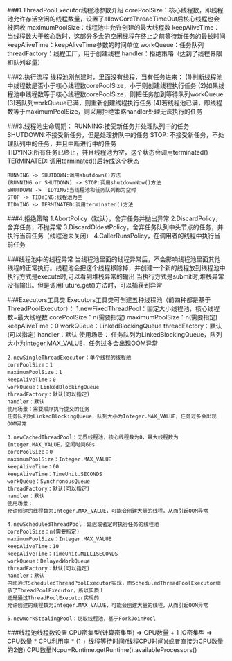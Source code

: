 [](https://www.cnblogs.com/fanguangdexiaoyuer/p/12332082.html#_label3_0)

###1.ThreadPoolExecutor线程池参数介绍
    corePoolSize：核心线程数，即线程池允许存活空闲的线程数量，设置了allowCoreThreadTimeOut后核心线程也会被回收
    maximumPoolSize：线程池中允许创建的最大线程数
    keepAliveTime：当线程数大于核心数时，这部分多余的空闲线程在终止之前等待新任务的最长时间
    keepAliveTime：keepAliveTime参数的时间单位
    workQueue：任务队列
    threadFactory：线程工厂，用于创建线程
    handler：拒绝策略（达到了线程界限和队列容量）

###2.执行流程
    线程池刚创建时，里面没有线程，当有任务进来：
    (1)判断线程池中线程数是否小于核心线程数corePoolSize，小于则创建线程执行任务
    (2)如果线程池中线程数等于核心线程数corePoolSize，则把任务加到等待队列workQueue
    (3)若队列workQueue已满，则重新创建线程执行任务
    (4)若线程池已满，即线程数等于maximumPoolSize，则采用拒绝策略handler处理无法执行的任务 

###3.线程池生命周期：
    RUNNING:接受新任务并处理队列中的任务
    SHUTDOWN:不接受新任务，但是处理排队中的任务 
    STOP: 不接受新任务，不处理队列中的任务，并且中断进行中的任务     
    TIDYING:所有任务已终止，并且线程池为空，这个状态会调用terminated()
    TERMINATED: 调用terminated()后转成这个状态
    
    RUNNING -> SHUTDOWN:调用shutdown()方法
    (RUNNING or SHUTDOWN) -> STOP:调用shutdownNow()方法
    SHUTDOWN -> TIDYING:当线程池和任务队列都为空时
    STOP -> TIDYING:线程池为空
    TIDYING -> TERMINATED:调用terminated()方法

###4.拒绝策略
    1.AbortPolicy（默认），舍弃任务并抛出异常
    2.DiscardPolicy，舍弃任务，不抛异常
    3.DiscardOldestPolicy，舍弃任务队列中头节点的任务，并执行当前任务（线程池未关闭）
    4.CallerRunsPolicy，在调用者的线程中执行当前任务

###线程池中的线程异常
    当线程池里面的线程异常后，不会影响线程池里面其他线程的正常执行。线程池会把这个线程移除掉，并创建一个新的线程放到线程池中
    执行方式是execute时,可以看到堆栈异常的输出
    当执行方式是submit时,堆栈异常没有输出。但是调用Future.get()方法时，可以捕获到异常


###Executors工具类
    Executors工具类可创建五种线程池（前四种都是基于ThreadPoolExecutor）：
    1.newFixedThreadPool：固定大小线程池，核心线程数=最大线程数
    corePoolSize：n(需要指定)
    maximumPoolSize：n(需要指定)
    keepAliveTime：0
    workQueue：LinkedBlockingQueue
    threadFactory：默认(可以指定)
    handler：默认
    使用场景：
    任务队列为LinkedBlockingQueue，队列大小为Integer.MAX_VALUE，任务过多会出现OOM异常

    2.newSingleThreadExecutor：单个线程的线程池
    corePoolSize：1
    maximumPoolSize：1
    keepAliveTime：0
    workQueue：LinkedBlockingQueue
    threadFactory：默认(可以指定)
    handler：默认
    使用场景：需要顺序执行提交的任务
    任务队列为LinkedBlockingQueue，队列大小为Integer.MAX_VALUE，任务过多会出现OOM异常

    3.newCachedThreadPool：无界线程池，核心线程数为0，最大线程数为Integer.MAX_VALUE，空闲时间60s
    corePoolSize：0
    maximumPoolSize：Integer.MAX_VALUE
    keepAliveTime：60
    keepAliveTime：TimeUnit.SECONDS
    workQueue：SynchronousQueue
    threadFactory：默认(可以指定)
    handler：默认
    使用场景：
    允许创建的线程数为Integer.MAX_VALUE，可能会创建大量的线程，从而引起OOM异常

    4.newScheduledThreadPool：延迟或者定时执行任务的线程池
    corePoolSize：n(需要指定)
    maximumPoolSize：Integer.MAX_VALUE
    keepAliveTime：10
    keepAliveTime：TimeUnit.MILLISECONDS
    workQueue：DelayedWorkQueue
    threadFactory：默认(可以指定)
    handler：默认
    内部通过ScheduledThreadPoolExecutor实现，而ScheduledThreadPoolExecutor继承了ThreadPoolExecutor，所以实质上
    还是通过ThreadPoolExecutor实现的
    允许创建的线程数为Integer.MAX_VALUE，可能会创建大量的线程，从而引起OOM异常

    5.newWorkStealingPool：窃取线程池，基于ForkJoinPool

###线程池线程数设置
    CPU密集型(计算密集型) => CPU数量 + 1
    IO密集型 => CPU数量 * CPU利用率 * (1 + 线程等待时间/线程CPU时间)(或者直接为CPU数量的2倍)
    CPU数量Ncpu=Runtime.getRuntime().availableProcessors()